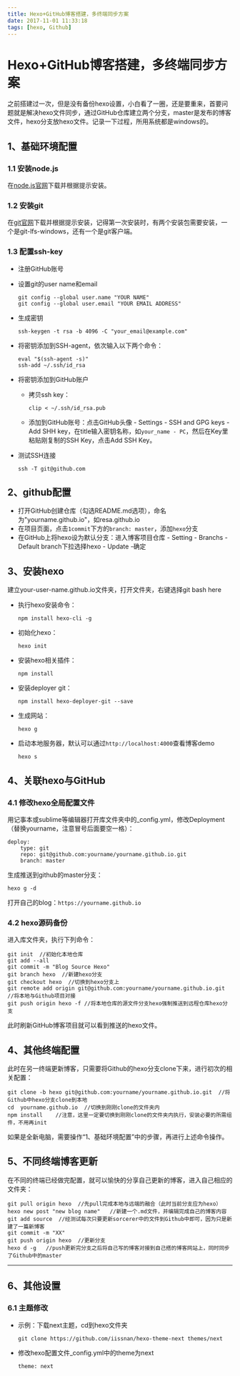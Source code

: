 ```yaml
---
title: Hexo+GitHub博客搭建，多终端同步方案
date: 2017-11-01 11:33:18
tags: [hexo, Github]
---
```


# Hexo+GitHub博客搭建，多终端同步方案

之前搭建过一次，但是没有备份hexo设置，小白看了一圈，还是要重来，首要问题就是解决hexo文件同步，通过GitHub仓库建立两个分支，master是发布的博客文件，hexo分支放hexo文件。记录一下过程，所用系统都是windows的。

## 1、基础环境配置

### 1.1 安装node.js

在[node.js官网](https://nodejs.org/en/)下载并根据提示安装。

### 1.2 安装git

在[git官网](https://git-scm.com/)下载并根据提示安装，记得第一次安装时，有两个安装包需要安装，一个是git-lfs-windows，还有一个是git客户端。

### 1.3 配置ssh-key

- 注册GitHub账号

- 设置git的user name和email

  ```
  git config --global user.name "YOUR NAME"
  git config --global user.email "YOUR EMAIL ADDRESS"
  ```

- 生成密钥

  ```
  ssh-keygen -t rsa -b 4096 -C "your_email@example.com"
  ```

- 将密钥添加到SSH-agent，依次输入以下两个命令：

  ```
  eval "$(ssh-agent -s)"
  ssh-add ~/.ssh/id_rsa
  ```

- 将密钥添加到GitHub账户

  - 拷贝ssh key：

    ```
    clip < ~/.ssh/id_rsa.pub
    ```

  - 添加到GitHub账号：点击GitHub头像 - Settings - SSH and GPG keys - Add SHH key，在title输入密钥名称，如`your_name - PC`，然后在Key里粘贴刚复制的SSH Key，点击Add SSH Key。

- 测试SSH连接

  ```
  ssh -T git@github.com
  ```



## 2、github配置

- 打开GitHub创建仓库（勾选README.md选项），命名为"yourname.github.io"，如resa.github.io
- 在项目页面，点击`1commit`下方的`branch: master`，添加`hexo`分支
- 在GitHub上将hexo设为默认分支：进入博客项目仓库 - Setting - Branchs - Default branch下拉选择hexo - Update -确定

## 3、安装hexo

建立your-user-name.github.io文件夹，打开文件夹，右键选择git bash here

- 执行hexo安装命令：

  ```
  npm install hexo-cli -g
  ```

- 初始化hexo：

  ```
  hexo init
  ```

- 安装hexo相关插件：

  ```
  npm install
  ```

- 安装deployer git：

  ```
  npm install hexo-deployer-git --save
  ```

- 生成网站：

  ```
  hexo g
  ```

- 启动本地服务器，默认可以通过`http://localhost:4000`查看博客demo

  ```
  hexo s
  ```

## 4、关联hexo与GitHub

### 4.1 修改hexo全局配置文件

用记事本或sublime等编辑器打开库文件夹中的_config.yml，修改Deployment（替换yourname，注意冒号后面要空一格）：

```
deploy:
    type: git
    repo: git@github.com:yourname/yourname.github.io.git
    branch: master
```

生成推送到github的master分支：

```
hexo g -d
```

打开自己的blog：`https://yourname.github.io`

### 4.2 hexo源码备份 

进入库文件夹，执行下列命令：

```
git init  //初始化本地仓库
git add --all 
git commit -m "Blog Source Hexo"
git branch hexo  //新建hexo分支
git checkout hexo  //切换到hexo分支上
git remote add origin git@github.com:yourname/yourname.github.io.git  //将本地与Github项目对接
git push origin hexo -f //将本地仓库的源文件分支hexo强制推送到远程仓库hexo分支
```

此时刷新GitHub博客项目就可以看到推送的hexo文件。

## 4、其他终端配置

此时在另一终端更新博客，只需要将Github的hexo分支clone下来，进行初次的相关配置：

```
git clone -b hexo git@github.com:yourname/yourname.github.io.git  //将Github中hexo分支clone到本地
cd  yourname.github.io  //切换到刚刚clone的文件夹内
npm install    //注意，这里一定要切换到刚刚clone的文件夹内执行，安装必要的所需组件，不用再init
```

如果是全新电脑，需要操作“1、基础环境配置”中的步骤，再进行上述命令操作。

## 5、不同终端博客更新

在不同的终端已经做完配置，就可以愉快的分享自己更新的博客，进入自己相应的文件夹：

```
git pull origin hexo  //先pull完成本地与远端的融合（此时当前分支应为hexo）
hexo new post "new blog name"   //新建一个.md文件，并编辑完成自己的博客内容
git add source  //经测试每次只要更新sorcerer中的文件到Github中即可，因为只是新建了一篇新博客
git commit -m "XX"
git push origin hexo  //更新分支
hexo d -g   //push更新完分支之后将自己写的博客对接到自己搭的博客网站上，同时同步了Github中的master
```

***

## 6、其他设置

### 6.1 主题修改

- 示例：下载next主题，cd到hexo文件夹

  ```
  git clone https://github.com/iissnan/hexo-theme-next themes/next
  ```

- 修改hexo配置文件_config.yml中的theme为next

  ```
  theme: next
  ```

  ​